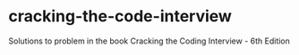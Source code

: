 # cracking-the-code-interview
Solutions to problem in the book Cracking the Coding Interview - 6th Edition
